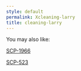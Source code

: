 ```yaml
---
style: default
permalink: Xcleaning-larry
title: cleaning-larry
---
```

You may also like:

[SCP-1966](http://scp-wiki.net/scp-1966)

[SCP-523](http://scp-wiki.net/scp-523)
